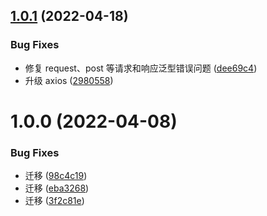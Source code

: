 ## [1.0.1](https://github.com/openeagle/eaxios/compare/v1.0.0...v1.0.1) (2022-04-18)


### Bug Fixes

* 修复 request、post 等请求和响应泛型错误问题 ([dee69c4](https://github.com/openeagle/eaxios/commit/dee69c40439b23d68d738f8864ec3574affb57de))
* 升级 axios ([2980558](https://github.com/openeagle/eaxios/commit/298055886ad060d3113b70bbb40912f70fa81c11))

# 1.0.0 (2022-04-08)


### Bug Fixes

* 迁移 ([98c4c19](https://github.com/openeagle/eaxios/commit/98c4c19d78de81864274c7854ccc7d4868c63bbf))
* 迁移 ([eba3268](https://github.com/openeagle/eaxios/commit/eba3268311a2caadd9bae304b8ddb17b141adbc4))
* 迁移 ([3f2c81e](https://github.com/openeagle/eaxios/commit/3f2c81ec7b60e0ab7b9aa7bc23726603ffc56d25))

